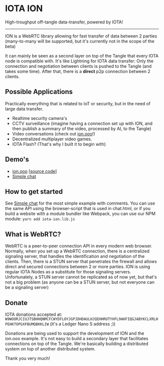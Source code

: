 # IOTA ION

High-troughput off-tangle data-transfer, powered by IOTA!

----

ION is a WebRTC library allowing for fast transfer of data between 2 parties (many-to-many will be supported, but it's currently not in the scope of the beta)

It can mainly be seen as a second layer on top of the Tangle that every IOTA node is compatible with. It's like Lightning for IOTA data transfer: Only the connection and negotiation between clients is pushed to the Tangle (and takes some time). After that, there is a **direct** p2p connection between 2 clients.

## Possible Applications

Practically everything that is related to IoT or security, but in the need of large data transfer.

 - Realtime security camera's
 - CCTV surveillance (imagine having a connection set up with ION, and then publish a summary of the video, processed by AI, to the Tangle)
 - Video conversations (check out [ion.ooo](https://ion.ooo)!)
 - Decentralized multiplayer video games.
 - IOTA Flash? (That's why I built it to begin with)

## Demo's

- [ion.ooo](https://ion.ooo) [[source code](https://github.com/peterwilli/IOTA-ION-Calls)]
- [Simple chat](example/chat.html)

## How to get started

See [Simple chat](example/chat.html) for the most simple example with comments. You can use the same API using the browser-script that is used in chat.html, or if you build a website with a module bundler like Webpack, you can use our NPM module: `yarn add iota-ion.lib.js`

## What is WebRTC?

WebRTC is a peer-to-peer connection API in every modern web browser. Normally, when you set up a WebRTC connection, there is a centralized signaling server, that handles the identification and negotiation of the clients. Then, there is a STUN server that penetrates the firewall and allows direct and secured connections between 2 or more parties. ION is using regular IOTA Nodes as a substitute for those signaling servers. Unfortunately, a STUN server cannot be replicated as of now yet, but that's not a big problem (as anyone can be a STUN server, but not everyone can be a signaling server)

## Donate

IOTA donations accepted at: `W9WOORJCIUJTSBHHQNMCFCWYDFLOYJGPJDHDAULHJQEHHRUTYHFL9AHFIQGJABYKCLXRLHPEHKTOPGXFBUMQBKKLIW` (it's a Ledger Nano S address ;))

Donations are being used to support the development of ION and the ion.ooo example. It's not easy to build a secondary layer that facilitates connections on top of the Tangle. We're basically building a distributed system on top of another distributed system.

Thank you very much!
